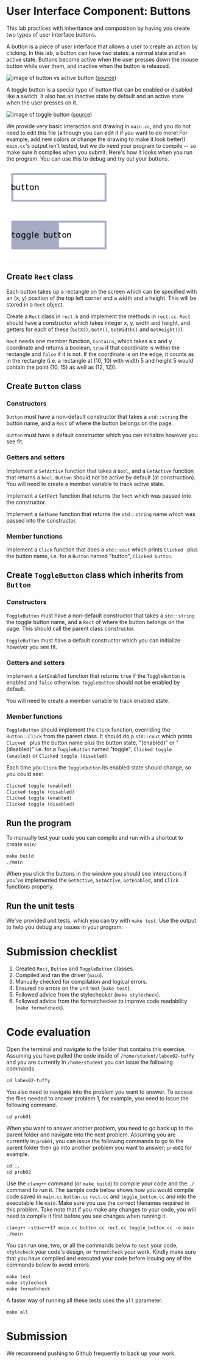 # User Interface Component: Buttons

This lab practices with inheritance and composition by having you create two types of user interface buttons.

A button is a piece of user interface that allows a user to create an action by clicking. In this lab, a button can have two states: a normal state and an active state. Buttons become active when the user presses down the mouse button while over them, and inactive when the button is released.

![image of button vs active button](https://lh6.googleusercontent.com/uIm3TuRZIlRAV0FnEzu_Ab2PytPCzBQZnNyXjkHSrejgfztljoP6ETxUCXGSdY4Qt5o8MJwcHN7cxaW6TAehvv4PwrqK1KmpfgFRSez8Ok_vBle2t9HaTBg6t-WDv5RyMRyt5bD-)
([source](https://xd.adobe.com/ideas/process/ui-design/designing-interactive-buttons-states/))

A toggle button is a special type of button that can be enabled or disabled like a switch. It also has an inactive state by default and an active state when the user presses on it.

![image of toggle button](https://lh4.googleusercontent.com/FxWDmDUAN_synAPUl-mMpZnIn8d7qWK28iVoXIlYBbm6DPQwrmFELLBNvi3UYwMtyY-bKW9rGDeZNPex-6l4j8pxEQSqFyCUHKT39bFvlV0CY3wNNW7-X1BU6Pttf-4IiksN0FY2)
([source](https://xd.adobe.com/ideas/process/ui-design/designing-interactive-buttons-states/))

We provide very basic interaction and drawing in ``main.cc``, and you do not need to edit this file (although you can edit it if you want to do more! For example, add new colors or change the drawing to make it look better!) ``main.cc``'s output isn't tested, but we do need your program to compile -- so make sure it compiles when you submit. Here's how it looks when you run the program. You can use this to debug and try out your buttons.

![screenshot of buttons in terminal and x window](tools/buttons_demo.PNG)

## Create ``Rect`` class

Each button takes up a rectangle on the screen which can be specified with an (x, y) position of the top left corner and a width and a height. This will be stored in a ``Rect`` object.

Create a ``Rect`` class in ``rect.h`` and implement the methods in ``rect.cc``. ``Rect`` should have a constructor which takes integer x, y, width and height, and getters for each of these (``GetX()``, ``GetY()``, ``GetWidth()`` and ``GetHeight()``).

``Rect`` needs one member function, ``Contains``, which takes a x and y coordinate and returns a boolean, ``true`` if that coordinate is within the rectangle and ``false`` if it is not. If the coordinate is on the edge, it counts as in the rectangle (i.e. a rectangle at (10, 10) with width 5 and height 5 would contain the point (10, 15) as well as (12, 12)).

## Create ``Button`` class

### Constructors

``Button`` must have a non-default constructor that takes a ``std::string`` the button name, and a ``Rect`` of where the button belongs on the page.

``Button`` must have a default constructor which you can initialize however you see fit.

### Getters and setters

Implement a ``SetActive`` function that takes a ``bool``, and a ``GetActive`` function that returns a ``bool``. ``Button`` should not be active by default (at construction). You will need to create a member variable to track active state.

Implement a ``GetRect`` function that returns the ``Rect`` which was passed into the constructor.

Implement a ``GetName`` function that returns the ``std::string`` name which was passed into the constructor.

### Member functions

Implement a ``Click`` function that does a ``std::cout`` which prints ``Clicked `` plus the button name, i.e. for a ``Button`` named "button", ``Clicked button``.

## Create ``ToggleButton`` class which inherits from ``Button``

### Constructors

``ToggleButton`` must have a non-default constructor that takes a ``std::string`` the toggle button name, and a ``Rect`` of where the button belongs on the page. This should call the parent class constructor.

``ToggleButton`` must have a default constructor which you can initialize however you see fit.

### Getters and setters

Implement a ``GetEnabled`` function that returns ``true`` if the ``ToggleButton`` is enabled and ``false`` otherwise. ``ToggleButton`` should not be enabled by default.

You will need to create a member variable to track enabled state.

### Member functions

``ToggleButton`` should implement the ``Click`` function, overriding the ``Button::Click`` from the parent class. It should do a ``std::cout`` which prints ``Clicked `` plus the button name plus the button state, "(enabled)" or "(disabled)" i.e. for a ``ToggleButton`` named "toggle", ``Clicked toggle (enabled)`` or ``Clicked toggle (disabled)``.

Each time you ``Click`` the ``ToggleButton`` its enabled state should change, so you could see:

```
Clicked toggle (enabled)
Clicked toggle (disabled)
Clicked toggle (enabled)
Clicked toggle (disabled)
```

## Run the program

To manually test your code you can compile and run with a shortcut to create ``main``:

```
make build
./main
```

When you click the buttons in the window you should see interactions if you've implemented the ``GetActive``, ``SetActive``, ``GetEnabled``, and ``Click`` functions properly.

## Run the unit tests

We've provided unit tests, which you can try with ``make test``. Use the output to help you debug any issues in your program.

# Submission checklist
1. Created ``Rect``, ``Button`` and ``ToggleButton`` classes.
1. Compiled and ran the driver (`main`).
1. Manually checked for compilation and logical errors.
1. Ensured no errors on the unit test (`make test`).
1. Followed advice from the stylechecker (`make stylecheck`).
1. Followed advice from the formatchecker to improve code readability (`make formatcheck`).

# Code evaluation
Open the terminal and navigate to the folder that contains this exercise. Assuming you have pulled the code inside of `/home/student/labex02-tuffy` and you are currently in `/home/student` you can issue the following commands

```
cd labex02-tuffy
```

You also need to navigate into the problem you want to answer. To access the files needed to answer problem 1, for example, you need to issue the following command.

```
cd prob01
```

When you want to answer another problem, you need to go back up to the parent folder and navigate into the next problem. Assuming you are currently in `prob01`, you can issue the following commands to go to the parent folder then go into another problem you want to answer; `prob02` for example.

```
cd ..
cd prob02
```

Use the `clang++` command (or ``make build``) to compile your code and the `./` command to run it. The sample code below shows how you would compile code saved in `main.cc` `button.cc` `rect.cc` and `toggle_button.cc` and into the executable file `main`. Make sure you use the correct filenames required in this problem.  Take note that if you make any changes to your code, you will need to compile it first before you see changes when running it.

```
clang++ -std=c++17 main.cc button.cc rect.cc toggle_button.cc -o main
./main
```

You can run one, two, or all the commands below to `test` your code, `stylecheck` your code's design, or `formatcheck` your work. Kindly make sure that you have compiled and executed your code before issuing any of the commands below to avoid errors.

```
make test
make stylecheck
make formatcheck
```

A faster way of running all these tests uses the `all` parameter.

```
make all
```

# Submission

We recommend pushing to Github frequently to back up your work.
